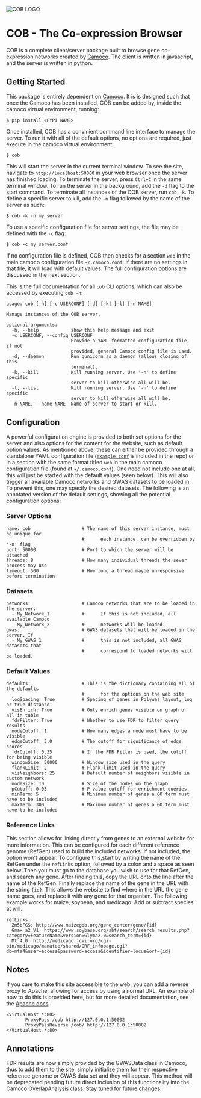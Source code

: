 ![COB LOGO](https://s3-us-west-2.amazonaws.com/camoco/COBLogo.png)

COB - The Co-expression Browser
===============================

COB is a complete client/server package built to browse gene co-expression networks
created by [Camoco](https://github.com/schae234/Camoco). The client is written in 
javascript, and the server is written in python. 

Getting Started
---------------
This package is entirely dependent on [Camoco](https://github.com/schae234/Camoco).
It is is designed such that once the Camoco has been installed, COB can be
added by, inside the camoco virtual environment, running:
```
$ pip install <PYPI NAME>
```
Once installed, COB has a convinient command line interface to manage the server.
To run it with all of the default options, no options are required, just execute
in the camoco virtual environment:
```
$ cob
```
This will start the server in the current terminal window. To see the site, navigate 
to `http://localhost:50000` in your web browser once the server has finished loading. 
To terminate the server, press `Ctrl+C` in the same terminal window. To run the 
server in the background, add the `-d` flag to the start command. To terminate all
instances of the COB server, run `cob -k`. To define a specific server to kill, 
add the `-n` flag followed by the name of the server as such:
```
$ cob -k -n my_server
```
To use a specific configuration file for server settings, the file may be defined
with the `-c` flag:
```
$ cob -c my_server.conf
```
If no configuration file is defined, COB then checks for a section `web` in the
main camoco configuration file `~/.camoco.conf`. If there are no settings in that
file, it will load with default values. The full configuration options are discussed
in the next section.

This is the full documentation for all `cob` CLI options, which can also be accessed
by executing `cob -h`:
```
usage: cob [-h] [-c USERCONF] [-d] [-k] [-l] [-n NAME]

Manage instances of the COB server.

optional arguments:
  -h, --help            show this help message and exit
  -c USERCONF, --config USERCONF
                        Provide a YAML formatted configuration file, if not
                        provided, general Camoco config file is used.
  -d, --daemon          Run gunicorn as a daemon (allows closing of this
                        terminal).
  -k, --kill            Kill running server. Use '-n' to define specific
                        server to kill otherwise all will be.
  -l, --list            Kill running server. Use '-n' to define specific
                        server to kill otherwise all will be.
  -n NAME, --name NAME  Name of server to start or kill.
```

Configuration
-------------
A powerful configuration engine is provided to both set options for the server
and also options for the content for the website, such as default option 
values. As mentioned above, these can either be provided through a standalone
YAML configuration file ([`example.conf`](https://github.com/monprin/cob/blob/master/example.conf)
is included in the repo) or in a section with the same format titled `web` in
the main camoco configuration file (found at `~/.camoco.conf`). One need not 
include one at all, this will just be started with the default values (seen 
below). This will also trigger all available Camoco networks and GWAS datasets
to be loaded in. To prevent this, one may specify the desired datasets. The 
following is an annotated version of the default settings, showing all the
potential configuration options:

### Server Options
```
name: cob                   # The name of this server instance, must be unique for 
                            #      each instance, can be overridden by '-n' flag
port: 50000                 # Port to which the server will be attached
threads: 8                  # How many individual threads the sever process may use
timeout: 500                # How long a thread maybe unresponsive before termination
```

### Datasets
```
networks:                   # Camoco networks that are to be loaded in the server.
  - My_Network_1            #      If this is not included, all available Camoco
  - My_Network_2            #      networks will be loaded.
gwas:                       # GWAS datasets that will be loaded in the server. If
  - My_GWAS_1               #      this is not included, all GWAS datasets that 
                            #      correspond to loaded networks will be loaded.
```

### Default Values
```
defaults:                   # This is the dictionary containing all of the defaults
                            #      for the options on the web site
  logSpacing: True          # Spacing of genes in Polywas layout, log or true distance
  visEnrich: True           # Only enrich genes visible on graph or all in table
  fdrFilter: True           # Whether to use FDR to filter query results
  nodeCutoff: 1             # How many edges a node must have to be visible
  edgeCutoff: 3.0           # The cutoff for significance of edge scores
  fdrCutoff: 0.35           # If the FDR Filter is used, the cutoff for being visible
  windowSize: 50000         # Window size used in the query
  flankLimit: 2             # Flank limit used in the query
  visNeighbors: 25          # Default number of neighbors visible in custom network
  nodeSize: 10              # Size of the nodes on the graph
  pCutoff: 0.05             # P value cutoff for enrichment queries
  minTerm: 5                # Minimum number of genes a GO term must have to be included
  maxTerm: 300              # Maximum number of genes a GO term must have to be included
```

### Reference Links
This section allows for linking directly from genes to an external website for more
information. This can be configured for each different reference genome (RefGen) used 
to build the included networks. If not included, the option won't appear. To configure
this,start by writing the name of the RefGen under the `refLinks` option, followed by
a colon and a space as seen below. Then you must go to the database you wish to use 
for that RefGen, and search any gene. After finding this, copy the URL onto the line
after the name of the RefGen. Finally replace the name of the gene in the URL with 
the string `{id}`. This allows the website to find where in the URL the gene name 
goes, and replace it with any gene for that organism. The following example works for
maize, soybean, and medicago. Add or subtract species at will.
```
refLinks:
  Zm5bFGS: http://www.maizegdb.org/gene_center/gene/{id}
  Gmax_a2_V1: https://www.soybase.org/sbt/search/search_results.php?category=FeatureName&version=Glyma2.0&search_term={id}
  Mt_4.0: http://medicago.jcvi.org/cgi-bin/medicago/manatee/shared/ORF_infopage.cgi?db=mta4&user=access&password=access&identifier=locus&orf={id}
```

Notes
-----
If you care to make this site accessible to the web, you can add a reverse proxy
to Apache, allowing for access by using a normal URL. An example of how to do
this is provided here, but for more detailed documentation, see the 
[Apache docs](https://httpd.apache.org/docs/2.4/).
```
<VirtualHost *:80>
       ProxyPass /cob http://127.0.0.1:50002
       ProxyPassReverse /cob/ http://127.0.0.1:50002
</VirtualHost *:80>
```

Annotations
-----------
FDR results are now simply provided by the GWASData class in Camoco, thus to add 
them to the site, simply initialize them for their respective reference genome 
or GWAS data set and they will appear. This method will be deprecated pending 
future direct inclusion of this functionality into the Camoco OverlapAnalysis class.
Stay tuned for future changes.
